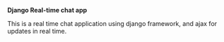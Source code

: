 **Django Real-time chat app**

This is a real time chat application using django framework, and ajax for updates in real time.  
